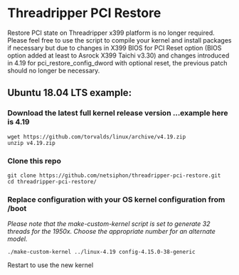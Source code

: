 # Threadripper PCI Restore

Restore PCI state on Threadripper x399 platform is no longer required. Please feel free to use the script to compile your kernel and install packages if necessary but due to changes in X399 BIOS for PCI Reset option (BIOS option added at least to Asrock X399 Taichi v3.30) and changes introduced in 4.19 for pci_restore_config_dword with optional reset, the previous patch should no longer be necessary.

## Ubuntu 18.04 LTS example:
### Download the latest full kernel release version ...example here is 4.19
```
wget https://github.com/torvalds/linux/archive/v4.19.zip
unzip v4.19.zip
```
### Clone this repo
```
git clone https://github.com/netsiphon/threadripper-pci-restore.git
cd threadripper-pci-restore/
```
### Replace configuration with your OS kernel configuration from /boot
_Please note that the make-custom-kernel script is set to generate 32 threads for the 1950x. Choose the appropriate number for an alternate model._
```
./make-custom-kernel ../linux-4.19 config-4.15.0-38-generic

```
Restart to use the new kernel
